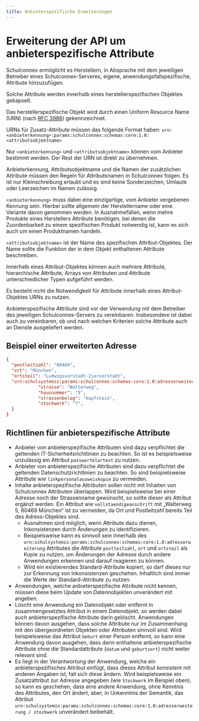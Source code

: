 ```yaml
---
title: Anbieterspezifische Erweiterungen
---
```


# Erweiterung der API um anbieterspezifische Attribute

Schulconnex ermöglicht es Herstellern, in Absprache mit dem jeweiligen Betreiber eines Schulconnex-Serveres, eigene, anwendungsfallspezifische, Attribute hinzuzufügen.

Solche Attribute werden innerhalb eines herstellerspezifischen Objektes gekapselt.

Das herstellerspezifische Objekt wird durch einen Uniform Resource Name (URN) (nach [RFC 3986][1]) gekennzeichnet.

[1]: https://datatracker.ietf.org/doc/html/rfc3986

URNs für Zusatz-Attribute müssen das folgende Format haben:
`urn:<anbieterkennung>:params:schulconnex:schemas:core:1.0:<attributsobjektname>`

Nur `<anbieterkennung>` und `<attributsobjektname>`  können vom Anbieter bestimmt werden. Der Rest der URN ist direkt zu übernehmen.

Anbieterkennung, Attributsobjektname und die Namen der zusätzlichen Attribute müssen den Regeln für Attributsnamen in Schulconnex folgen. Es ist nur Kleinschreibung erlaubt und es sind keine Sonderzeichen, Umlaute oder Leerzeichen im Namen zulässig.

`<anbieterkennung>` muss dabei eine einzigartige, vom Anbieter vergebenen Kennung sein. Hierbei sollte allgemein der Herstellername oder eine Variante davon genommen werden. In Ausnahmefällen, wenn mehre Produkte eines Herstellers Attribute benötigen, bei denen die Zuordenbarkeit zu einem spezifischen Produkt notwendig ist, kann es sich auch um einen Produktnamen handeln.

`<attributsobjektname>` ist der Name des spezifischen Attribut-Objektes. Der Name sollte die Funktion der in dem Objekt enthaltenen Attribute beschreiben.

Innerhalb eines Attribut-Objektes können auch mehrere Attribute, hierarchische Attribute, Arrays von Attributen und Attribute unterschiedlicher Typen aufgeführt werden.

Es besteht nicht die Notwendigkeit für Attribute innerhalb eines Attribut-Objektes URNs zu nutzen.


Anbieterspezifische Attribute sind vor der Verwendung mit dem Betreiber des jeweiligen Schulconnex-Servers zu vereinbaren. Insbesondere ist dabei auch zu vereinbaren, ob und nach welchen Kriterien solche Attribute auch an Dienste ausgeliefert werden.

## Beispiel einer erweiterten Adresse

```json
{
  "postleitzahl": "80469",
  "ort": "München",
  "ortsteil": "Ludwigsvorstadt-Isarvorstadt",
  "urn:schulsystemix:params:schulconnex:schemas:core:1.0:adresserweiterung" {
            "strasse": "Walterweg",
            "hausnummer": "5",
            "strassenbelag": "kopfstein",
            "stockwerk": "7",
  }
}
```

## Richtlinen für anbieterspezifische Attribute

* Anbieter von anbieterspezifische Attributen sind dazu verpflichtet die geltenden IT-Sicherheitsrichtlinien zu beachten. So ist es beispielsweise unzulässig ein Attribut `passwortklartext` zu nutzen.
* Anbieter von anbieterspezifische Attributen sind dazu verpflichtet die geltenden Datenschutzrichtlinien zu beachten. So sind beispielsweise Attribute wie `linkpersonalausweiskopie` zu vermeiden.
* Inhalte anbieterspezifische Attributen sollen nicht mit Inhalten von Schulconnex Attributen überlappen. Wird beispielsweise bei einer Adresse noch der Strassenname gewünscht, so sollte dieser als Attribut ergänzt werden. Ein Attribut wie `vollstaendigeanschrift` mit „Walterweg 5,  80469 München“ ist zu vermeiden, da Ort und Postleitzahl bereits Teil des Adress-Objektes sind.
  * Ausnahmen sind möglich, wenn Attribute dazu dienen, Inkonsistenzen durch Änderungen zu identifizieren.
  * Beispielsweise kann es sinnvoll sein innerhalb des `urn:schulsystemix:params:schulconnex:schemas:core:1.0:adresserweiterung` Attributes die Attribute `postleitzahl`, `ort` und `ortsteil` als Kopie zu nutzen, um Änderungen der Adresse durch andere Anwendungen erkennen und darauf reagieren zu können.
  * Wird ein existierendes Standard-Attribute kopiert, so darf dieses nur zur Erkennung von Inkonsistenzen geschehen. Inhaltlich sind immer die Werte der Standard-Attribute zu nutzen.
* Anwendungen, welche anbieterspezifische Attribute nicht kennen, müssen diese beim Update von Datennobjekten unverändert mit angeben.
* Löscht eine Anwendung ein Datenobjekt oder entfernt in zusammengesetztes Attribut in einem Datenobjekt, so werden dabei auch anbieterspezifische Attribute darin gelöscht. Anwendungen können davon ausgehen, dass solche Attribute nur im Zusammenhang mit den übergeordneten Objekten oder Attributen sinnvoll sind. Wird beispielsweise das Attribut `Geburt` einer Person entfernt, so kann eine Anwendung davon ausgehen, dass darin enthaltene anbieterspezifische Attribute ohne die Standardattribute (`datum` und `geburtsort`) nicht weiter relevant sind.
* Es liegt in der Verantwortung der Anwendung, welche ein anbieterspezifisches Attribut einfügt, dass dieses Attribut konsistent mit anderen Angaben ist, fall sich diese ändern. Wird beispielsweise ein Zusatzattribut zur Adresse angegeben (wie `Stockwerk` im Beispiel oben), so kann es geschehen, dass eine andere Anwendung, ohne Kenntnis des Attributes, den Ort ändert, aber, in Unkenntnis der Semantik, das Attribut `urn:schulsystemix:params:schulconnex:schemas:core:1.0:adresserweiterung / stockwerk` unverändert beibehält.


